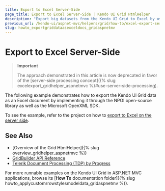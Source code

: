 ```yaml
---
title: Export to Excel Server-Side
page_title: Export to Excel Server-Side | Kendo UI Grid HtmlHelper
description: "Export big datasets from the Kendo UI Grid to Excel by using the Document Processing Library in ASP.NET MVC applications."
previous_url: /kendo-ui/aspnet-mvc/helpers/grid/how-to/excel-export-server-side
slug: howto_exportgriddataasexceldocs_gridaspnetmv
---
```


# Export to Excel Server-Side

> **Important**
>
> The approach demonstrated in this article is now deprecated in favor of the [server-side processing concept]({% slug excelexport_gridhelper_aspnetmvc %}#use-server-side-processing).

The following example demonstrates how to export the Kendo UI Grid data as an Excel document by implementing it through the NPOI open-source library as well as the Microsoft OpenXML SDK.

To see the example, refer to the project on how to [export to Excel on the server side](https://github.com/telerik/ui-for-aspnet-mvc-examples/tree/master/grid/excel-export-server-side).

## See Also

* [Overview of the Grid HtmlHelper]({% slug overview_gridhelper_aspnetmvc %})
* [GridBuilder API Reference](http://docs.telerik.com/aspnet-mvc/api/Kendo.Mvc.UI.Fluent/GridBuilder)
* [Telerik Document Processing (TDP) by Progress](http://docs.telerik.com/devtools/document-processing/introduction)

For more runnable examples on the Kendo UI Grid in ASP.NET MVC applications, browse its [**How To** documentation folder]({% slug howto_applycustomrrowstylesmodeldata_gridaspnetmv %}).
